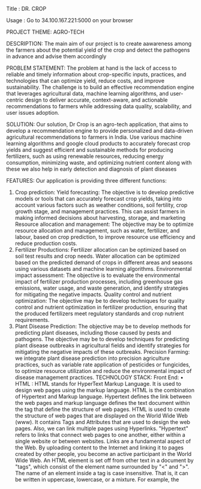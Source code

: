 Title : DR. CROP

Usage : 
      Go to 34.100.167.221:5000 on your browser

PROJECT THEME:   AGRO-TECH

DESCRIPTION:
                 The main aim of our project is to create aawareness among the farmers about the potential yield of the crop and detect the pathogens in advance and advise them accordingly

PROBLEM STATEMENT:
            The problem at hand is the lack of access to reliable and timely information about crop-specific inputs, practices, and technologies that can optimize yield, reduce costs, and improve sustainability. The challenge is to build an effective recommendation engine that leverages agricultural data, machine learning algorithms, and user-centric design to deliver accurate, context-aware, and actionable recommendations to farmers while addressing data quality, scalability, and user issues adoption.

SOLUTION:
          Our solution, Dr Crop is an agro-tech application, that aims to develop a recommendation engine to provide personalized and data-driven agricultural recommendations to farmers in India. Use various machine learning algorithms and google cloud products to accurately forecast crop yields and suggest efficient and sustainable methods for producing fertilizers, such as using renewable resources, reducing energy consumption, minimizing waste, and optimizing nutrient content along with these we also help in early detection and diagnosis of plant diseases

FEATURES:
   Our application is providing three different functions:
1.	Crop prediction:
            Yield forecasting: The objective is to develop predictive models or tools that can accurately forecast crop yields, taking into account various factors such as weather conditions, soil fertility, crop growth stage, and management practices. This can assist farmers in making informed decisions about harvesting, storage, and marketing
            Resource allocation and management: The objective may be to optimize resource allocation and management, such as water, fertilizer, and labour, based on crop prediction, to improve resource use efficiency and reduce production costs.
2.	Fertilizer Productions:
Fertilizer allocation can be optimized based on soil test results and crop needs. Water allocation can be optimized based on the predicted demand of crops in different areas and seasons using various datasets and machine learning algorithms.
Environmental impact assessment: The objective is to evaluate the environmental impact of fertilizer production processes, including greenhouse gas emissions, water usage, and waste generation, and identify strategies for mitigating the negative impacts.
Quality control and nutrient optimization: The objective may be to develop techniques for quality control and nutrient optimization in fertilizer production, ensuring that the produced fertilizers meet regulatory standards and crop nutrient requirements.
3.	Plant Disease Prediction:
The objective may be to develop methods for predicting plant diseases, including those caused by pests and pathogens. The objective may be to develop techniques for predicting plant disease outbreaks in agricultural fields and identify strategies for mitigating the negative impacts of these outbreaks.
Precision Farming: we integrate plant disease prediction into precision agriculture practices, such as variable rate application of pesticides or fungicides, to optimize resource utilization and reduce the environmental impact of disease management practices.
TECHNOLOGY STACK:
Front End:
•	HTML : HTML stands for HyperText Markup Language. It is used to design web pages using the markup language. HTML is the combination of Hypertext and Markup language. Hypertext defines the link between the web pages and markup language defines the text document within the tag that define the structure of web pages. HTML is used to create the structure of web pages that are displayed on the World Wide Web (www). It contains Tags and Attributes that are used to design the web pages. Also, we can link multiple pages using Hyperlinks.
"Hypertext" refers to links that connect web pages to one another, either within a single website or between websites. Links are a fundamental aspect of the Web. By uploading content to the Internet and linking it to pages created by other people, you become an active participant in the World Wide Web.
An HTML element is set off from other text in a document by "tags", which consist of the element name surrounded by "<" and ">". The name of an element inside a tag is case insensitive. That is, it can be written in uppercase, lowercase, or a mixture. For example, the <title> tag can be written as <Title>, <TITLE>, or in any other way. However, the convention and recommended practice is to write tags in lowercase.
•	CSS : CSS is used to control the style of a web document in a simple and easy way.
CSS is the acronym for "Cascading Style Sheet". This tutorial covers both the versions CSS1,CSS2 and CSS3, and gives a complete understanding of CSS, starting from its basics to advanced concepts.
CSS handles the look and feel part of a web page. Using CSS, you can control the color of the text, the style of fonts, the spacing between paragraphs, how columns are sized and laid out, what background images or colors are used, layout designs,variations in display for different devices and screen sizes as well as a variety of other effects.
CSS is easy to learn and understand but it provides powerful control over the presentation of an HTML document. Most commonly, CSS is combined with the markup languages HTML or XHTML.
CSS is created and maintained through a group of people within the W3C called the CSS Working Group. The CSS Working Group creates documents called specifications. When a specification has been discussed and officially ratified by the W3C members, it becomes a recommendation.
These ratified specifications are called recommendations because the W3C has no control over the actual implementation of the language. Independent companies and organizations create that software.

•	JS: JavaScript is a lightweight, interpreted programming language. It is designed for creating network-centric applications. It is complimentary to and integrated with Java. JavaScript is very easy to implement because it is integrated with HTML. It is open and cross-platform. Javascript is the most popular programming language in the world and that makes it a programmer’s great choice. Once you learnt Javascript, it helps you developing great front-end as well as back-end softwares using different Javascript based frameworks like jQuery, Node.JS etc.
•	BOOTSTRAP: Twitter Bootstrap is the most popular front end framework in the recent time. It is sleek, intuitive, and powerful mobile first front-end framework for faster and easier web development. It uses HTML, CSS and Javascript. This tutorial will teach you the basics of Bootstrap Framework using which you can create web projects with ease. The tutorial is divided into sections such as Bootstrap Basic Structure, Bootstrap CSS, Bootstrap Layout Components and Bootstrap Plugins. Each of these sections contain related topics with simple and useful examples.
Back End:
•	PYTHON : Python is a very popular general-purpose interpreted, interactive, object-oriented, and high-level programming language. Python is dynamically-typed and garbage-collected programming language. It was created by Guido van Rossum during 1985- 1990. Like Perl, Python source code is also available under the GNU General Public License (GPL). Python is very high in demand and all the major companies are looking for great Python Programmers to develop websites, software components, and applications or to work with Data Science, AI, and ML technologies. When we are developing this tutorial in 2022, there is a high shortage of Python Programmers where as market demands more number of Python Programmers due to it's application in Machine Learning, Artificial Intelligence etc.
Prediction Models :
•	DECISIONTREE : Decision tree analysis is a predictive modelling tool that can be applied across many areas. Decision trees can be constructed by an algorithmic approach that can split the dataset in different ways based on different conditions. Decisions trees are the most powerful algorithms that falls under the category of supervised algorithms.
They can be used for both classification and regression tasks. The two main entities of a tree are decision nodes, where the data is split and leaves, where we got outcome.
The automatic production of decision rules for instance is referred to as rule induction or automatic rule induction. It can be creating decision rules in the implicit design of a decision tree are also frequently known as rule induction, but the terms tree induction or decision tree inductions are constantly chosen.
The basic algorithm for decision tree induction is a greedy algorithm. It is used to generate decision trees in a top-down recursive divide-and-conquer manner. The basic algorithm for learning decision trees, is a form of ID3, a famous decision tree induction algorithm.

•	NBCLASSIFIER : Decision tree analysis is a predictive modelling tool that can be applied across many areas. Decision trees can be constructed by an algorithmic approach that can split the dataset in different ways based on different conditions. Decisions trees are the most powerful algorithms that falls under the category of supervised algorithms.
They can be used for both classification and regression tasks. The two main entities of a tree are decision nodes, where the data is split and leaves, where we got outcome.
o	Naïve: It is called Naïve because it assumes that the occurrence of a certain feature is independent of the occurrence of other features. Such as if the fruit is identified on the bases of color, shape, and taste, then red, spherical, and sweet fruit is recognized as an apple. Hence each feature individually contributes to identify that it is an apple without depending on each other.
o	Bayes: It is called Bayes because it depends on the principle of Bayes' Theorem.
•	PLANT_DISEASE_MODEL : A plant disease model is a mathematical description of the interaction between environmental, host, and pathogen variables that can result in disease. A model can be presented as a simple rule, an equation, a graph, or a table. The output of a model can be a numerical index of disease risk, predicted disease incidence or severity, and/or predicted inoculum development.
•	Plant disease models typically are developed in specific climates and regions around the world. Before usina a model not field tested or validated for a specific location, test the model for one or more seasons under local conditions to verify that it will work in this location. Models may contain assumptions about site specific conditions that might not apply for all areas. Input variables and/or other parameters, such as timing of model initiation, may need adjustment due to pathogen biology, host phenology, and variety in a specific area.
•	Disease model information was first assembled from published literature, as well as written documents supplied by the researchers, and then presented in a standard format. When several models are available for a disease, they are listed in reverse chronological order, by date of publication. When information is incomplete, the field is left blank, or termed "in progress" or "unspecified."
•	The fields of the database include:
Crop
•	A crop of economic importance to California agriculture.
Disease
•	A disease of economic importance in California.
Pathogen
•	The scientific name of the pathogen that causes the disease.
Model developer and citation
•	The citation(s) of the published model. When models have been modified by either the original researcher or another researcher, the most recent model is listed first. The original model also is listed separately from the modified model.
Weather station and sensor location
•	The location of weather monitoring equipment relative to the crop canopy. The sensors that monitor the environmental variables may be located within a crop canopy or may be part of a standardized reporting station at the edge of the field or other nearby location. To reproduce model results, it is important to place the sensors in the same location as they were in the research and validation work.
Input variables
•	The data used to run a disease model. Measured environmental variables are recorded by automated weather stations or other types of monitoring equipment. Variables typically monitored include temperature, precipitation, relative humidity, and leaf wetness. Leaf wetness is a very site-specific variable; therefore, the sensor must be placed in the appropriate place relative to the crop canopy. Forecast environmental variables are developed by weather services. Calculated environmental variables are measured variables that are transformed by mathematical calculations, such as degree-hours or dew points. Host variables include crop growth stage, cultivar, and other host factors. Pathogen variables include inoculum potential, maturity of spores, and other pathogen factors.
Model description
•	The mathematical relationship that describes the interaction between the environment, host, and pathogen variables, and disease. The model can be presented as an equation, a graph, a table, or a simple rule. The output of a model can be a numerical index of disease risk. For further information on the model, see the original model reference, listed under Model Developer and Citation.

•	RANDOMFOREST : Random Forest is a popular machine learning algorithm that belongs to the supervised learning technique. It can be used for both Classification and Regression problems in ML. It is based on the concept of ensemble learning, which is a process of combining multiple classifiers to solve a complex problem and to improve the performance of the model.
As the name suggests, "Random Forest is a classifier that contains a number of decision trees on various subsets of the given dataset and takes the average to improve the predictive accuracy of that dataset." Instead of relying on one decision tree, the random forest takes the prediction from each tree and based on the majority votes of predictions, and it predicts the final output.
The greater number of trees in the forest leads to higher accuracy and prevents the problem of overfitting.
Since the random forest combines multiple trees to predict the class of the dataset, it is possible that some decision trees may predict the correct output, while others may not. But together, all the trees predict the correct output. Therefore, below are two assumptions for a better Random forest classifier:
There should be some actual values in the feature variable of the dataset so that the classifier can predict accurate results rather than a guessed result.
The predictions from each tree must have very low correlations.


•	XGBoost : XGBoost is an optimized distributed gradient boosting library designed for efficient and scalable training of machine learning models. It is an ensemble learning method that combines the predictions of multiple weak models to produce a stronger prediction. XGBoost stands for “Extreme Gradient Boosting” and it has become one of the most popular and widely used machine learning algorithms due to its ability to handle large datasets and its ability to achieve state-of-the-art performance in many machine learning tasks such as classification and regression.
One of the key features of XGBoost is its efficient handling of missing values, which allows it to handle real-world data with missing values without requiring significant pre-processing. Additionally, XGBoost has built-in support for parallel processing, making it possible to train models on large datasets in a reasonable amount of time.
XGBoost can be used in a variety of applications, including Kaggle competitions, recommendation systems, and click-through rate prediction, among others. It is also highly customizable and allows for fine-tuning of various model parameters to optimize performance.
XgBoost stands for Extreme Gradient Boosting, which was proposed by the researchers at the University of Washington. It is a library written in C++ which optimizes the training for Gradient Boosting.

	
	
